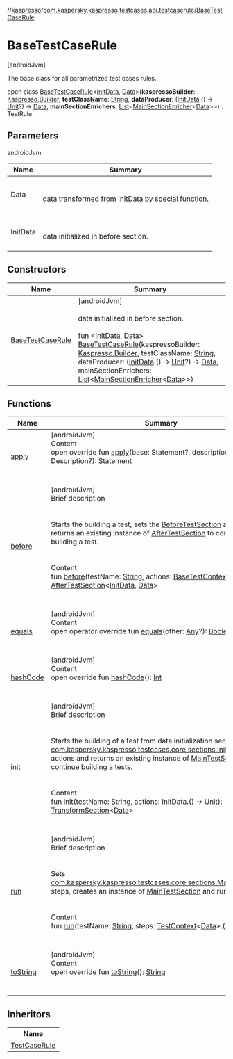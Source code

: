 //[kaspresso](../../index.md)/[com.kaspersky.kaspresso.testcases.api.testcaserule](../index.md)/[BaseTestCaseRule](index.md)



# BaseTestCaseRule  
 [androidJvm] 

The base class for all parametrized test cases rules.

open class [BaseTestCaseRule](index.md)<[InitData](index.md), [Data](index.md)>(**kaspressoBuilder**: [Kaspresso.Builder](../../com.kaspersky.kaspresso.kaspresso/-kaspresso/-builder/index.md), **testClassName**: [String](https://kotlinlang.org/api/latest/jvm/stdlib/kotlin/-string/index.html), **dataProducer**: ([InitData](index.md).() -> [Unit](https://kotlinlang.org/api/latest/jvm/stdlib/kotlin/-unit/index.html)?) -> [Data](index.md), **mainSectionEnrichers**: [List](https://kotlinlang.org/api/latest/jvm/stdlib/kotlin.collections/-list/index.html)<[MainSectionEnricher](../../com.kaspersky.kaspresso.enricher/-main-section-enricher/index.md)<[Data](index.md)>>) : TestRule   


## Parameters  
  
androidJvm  
  
|  Name|  Summary| 
|---|---|
| Data| <br><br>data transformed from [InitData](index.md) by special function.<br><br>
| InitData| <br><br>data initialized in before section.<br><br>
  


## Constructors  
  
|  Name|  Summary| 
|---|---|
| [BaseTestCaseRule](-base-test-case-rule.md)|  [androidJvm] <br><br>data initialized in before section.<br><br>fun <[InitData](index.md), [Data](index.md)> [BaseTestCaseRule](-base-test-case-rule.md)(kaspressoBuilder: [Kaspresso.Builder](../../com.kaspersky.kaspresso.kaspresso/-kaspresso/-builder/index.md), testClassName: [String](https://kotlinlang.org/api/latest/jvm/stdlib/kotlin/-string/index.html), dataProducer: ([InitData](index.md).() -> [Unit](https://kotlinlang.org/api/latest/jvm/stdlib/kotlin/-unit/index.html)?) -> [Data](index.md), mainSectionEnrichers: [List](https://kotlinlang.org/api/latest/jvm/stdlib/kotlin.collections/-list/index.html)<[MainSectionEnricher](../../com.kaspersky.kaspresso.enricher/-main-section-enricher/index.md)<[Data](index.md)>>)   <br>


## Functions  
  
|  Name|  Summary| 
|---|---|
| [apply](apply.md)| [androidJvm]  <br>Content  <br>open override fun [apply](apply.md)(base: Statement?, description: Description?): Statement  <br><br><br>
| [before](before.md)| [androidJvm]  <br>Brief description  <br><br><br>Starts the building a test, sets the [BeforeTestSection](../../com.kaspersky.kaspresso.testcases.core.sections/-before-test-section/index.md) actions and returns an existing instance of [AfterTestSection](../../com.kaspersky.kaspresso.testcases.core.sections/-after-test-section/index.md) to continue building a test.<br><br>  <br>Content  <br>fun [before](before.md)(testName: [String](https://kotlinlang.org/api/latest/jvm/stdlib/kotlin/-string/index.html), actions: [BaseTestContext](../../com.kaspersky.kaspresso.testcases.core.testcontext/-base-test-context/index.md).() -> [Unit](https://kotlinlang.org/api/latest/jvm/stdlib/kotlin/-unit/index.html)): [AfterTestSection](../../com.kaspersky.kaspresso.testcases.core.sections/-after-test-section/index.md)<[InitData](index.md), [Data](index.md)>  <br><br><br>
| [equals](https://kotlinlang.org/api/latest/jvm/stdlib/kotlin/-any/equals.html)| [androidJvm]  <br>Content  <br>open operator override fun [equals](https://kotlinlang.org/api/latest/jvm/stdlib/kotlin/-any/equals.html)(other: [Any](https://kotlinlang.org/api/latest/jvm/stdlib/kotlin/-any/index.html)?): [Boolean](https://kotlinlang.org/api/latest/jvm/stdlib/kotlin/-boolean/index.html)  <br><br><br>
| [hashCode](https://kotlinlang.org/api/latest/jvm/stdlib/kotlin/-any/hash-code.html)| [androidJvm]  <br>Content  <br>open override fun [hashCode](https://kotlinlang.org/api/latest/jvm/stdlib/kotlin/-any/hash-code.html)(): [Int](https://kotlinlang.org/api/latest/jvm/stdlib/kotlin/-int/index.html)  <br><br><br>
| [init](init.md)| [androidJvm]  <br>Brief description  <br><br><br>Starts the building of a test from data initialization section. Sets [com.kaspersky.kaspresso.testcases.core.sections.InitSection](../../com.kaspersky.kaspresso.testcases.core.sections/-init-section/index.md) actions and returns an existing instance of [MainTestSection](../../com.kaspersky.kaspresso.testcases.core.sections/-main-test-section/index.md) to continue building a tests.<br><br>  <br>Content  <br>fun [init](init.md)(testName: [String](https://kotlinlang.org/api/latest/jvm/stdlib/kotlin/-string/index.html), actions: [InitData](index.md).() -> [Unit](https://kotlinlang.org/api/latest/jvm/stdlib/kotlin/-unit/index.html)): [TransformSection](../../com.kaspersky.kaspresso.testcases.core.sections/-transform-section/index.md)<[Data](index.md)>  <br><br><br>
| [run](run.md)| [androidJvm]  <br>Brief description  <br><br><br>Sets [com.kaspersky.kaspresso.testcases.core.sections.MainTestSection](../../com.kaspersky.kaspresso.testcases.core.sections/-main-test-section/index.md) steps, creates an instance of [MainTestSection](../../com.kaspersky.kaspresso.testcases.core.sections/-main-test-section/index.md) and runs it<br><br>  <br>Content  <br>fun [run](run.md)(testName: [String](https://kotlinlang.org/api/latest/jvm/stdlib/kotlin/-string/index.html), steps: [TestContext](../../com.kaspersky.kaspresso.testcases.core.testcontext/-test-context/index.md)<[Data](index.md)>.() -> [Unit](https://kotlinlang.org/api/latest/jvm/stdlib/kotlin/-unit/index.html))  <br><br><br>
| [toString](https://kotlinlang.org/api/latest/jvm/stdlib/kotlin/-any/to-string.html)| [androidJvm]  <br>Content  <br>open override fun [toString](https://kotlinlang.org/api/latest/jvm/stdlib/kotlin/-any/to-string.html)(): [String](https://kotlinlang.org/api/latest/jvm/stdlib/kotlin/-string/index.html)  <br><br><br>


## Inheritors  
  
|  Name| 
|---|
| [TestCaseRule](../-test-case-rule/index.md)


